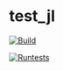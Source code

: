 # test_jl

[![Build](https://github.com/sumiya11/test_jl/actions/workflows/Build.yml/badge.svg)](https://github.com/sumiya11/test_jl/actions/workflows/Build.yml)

[![Runtests](https://github.com/sumiya11/test_jl/actions/workflows/Runtests.yml/badge.svg)](https://github.com/sumiya11/test_jl/actions/workflows/Runtests.yml)
